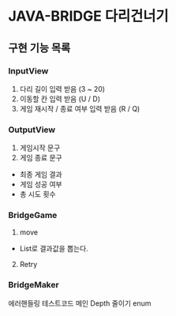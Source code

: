 # JAVA-BRIDGE 다리건너기

## 구현 기능 목록
### InputView
1. 다리 길이 입력 받음 (3 ~ 20)   
2. 이동할 칸 입력 받음 (U / D)
3. 게임 재시작 / 종료 여부 입력 받음 (R / Q)

### OutputView
1. 게임시작 문구
2. 게임 종료 문구
- 최종 게임 결과
- 게임 성공 여부
- 총 시도 횟수

### BridgeGame
1. move
- List로 결과값을 뽑는다.
2. Retry

### BridgeMaker


에러핸들링
테스트코드
메인 Depth 줄이기
enum


